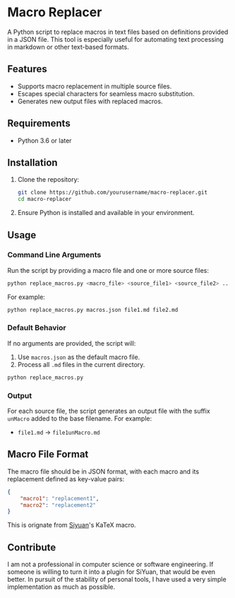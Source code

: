 # Macro Replacer

A Python script to replace macros in text files based on definitions provided in a JSON file. This tool is especially useful for automating text processing in markdown or other text-based formats.

## Features

- Supports macro replacement in multiple source files.
- Escapes special characters for seamless macro substitution.
- Generates new output files with replaced macros.

## Requirements

- Python 3.6 or later

## Installation

1. Clone the repository:
    ```bash
    git clone https://github.com/yourusername/macro-replacer.git
    cd macro-replacer
    ```
2. Ensure Python is installed and available in your environment.

## Usage

### Command Line Arguments

Run the script by providing a macro file and one or more source files:

```bash
python replace_macros.py <macro_file> <source_file1> <source_file2> ...
```

For example:

```bash
python replace_macros.py macros.json file1.md file2.md
```

### Default Behavior

If no arguments are provided, the script will:

1. Use `macros.json` as the default macro file.
2. Process all `.md` files in the current directory.

```bash
python replace_macros.py
```

### Output

For each source file, the script generates an output file with the suffix `unMacro` added to the base filename. For example:

- `file1.md` → `file1unMacro.md`

## Macro File Format

The macro file should be in JSON format, with each macro and its replacement defined as key-value pairs:

```json
{
    "macro1": "replacement1",
    "macro2": "replacement2"
}
```

This is orignate from [Siyuan](https://b3log.org/siyuan/)'s KaTeX macro.

## Contribute

I am not a professional in computer science or software engineering. If someone is willing to turn it into a plugin for SiYuan, that would be even better. In pursuit of the stability of personal tools, I have used a very simple implementation as much as possible.